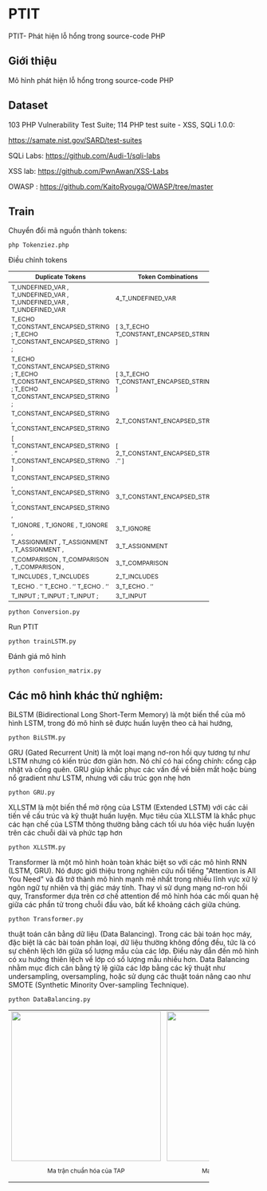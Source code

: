 # PTIT
PTIT- Phát hiện lỗ hổng trong source-code PHP
## Giới thiệu 
Mô hình phát hiện lỗ hổng trong source-code PHP 
## Dataset 
103	PHP Vulnerability Test Suite; 114	PHP test suite - XSS, SQLi 1.0.0:

https://samate.nist.gov/SARD/test-suites

SQLi Labs: https://github.com/Audi-1/sqli-labs

XSS lab:  https://github.com/PwnAwan/XSS-Labs

OWASP : https://github.com/KaitoRyouga/OWASP/tree/master


## Train

Chuyển đổi mã nguồn thành tokens:
```
php Tokenziez.php
```
Điều chỉnh tokens
<style>
  table {
    font-size: 12px;
    width: 80%;
  }
</style>

<table>
  <thead>
    <tr>
      <th>Duplicate Tokens</th>
      <th>Token Combinations</th>
    </tr>
  </thead>
  <tbody>
    <tr>
      <td>T_UNDEFINED_VAR , T_UNDEFINED_VAR , T_UNDEFINED_VAR , T_UNDEFINED_VAR</td>
      <td>4_T_UNDEFINED_VAR</td>
    </tr>
    <tr>
      <td>T_ECHO T_CONSTANT_ENCAPSED_STRING ; T_ECHO T_CONSTANT_ENCAPSED_STRING ;</td>
      <td>[ 3_T_ECHO T_CONSTANT_ENCAPSED_STRING ; ]</td>
    </tr>
    <tr>
      <td>T_ECHO T_CONSTANT_ENCAPSED_STRING ; T_ECHO T_CONSTANT_ENCAPSED_STRING ; T_ECHO T_CONSTANT_ENCAPSED_STRING ;</td>
      <td>[ 3_T_ECHO T_CONSTANT_ENCAPSED_STRING ; ]</td>
    </tr>
    <tr>
      <td>T_CONSTANT_ENCAPSED_STRING , T_CONSTANT_ENCAPSED_STRING</td>
      <td>2_T_CONSTANT_ENCAPSED_STRING</td>
    </tr>
    <tr>
      <td>[ T_CONSTANT_ENCAPSED_STRING . ” T_CONSTANT_ENCAPSED_STRING ]</td>
      <td>[ 2_T_CONSTANT_ENCAPSED_STRING .’’ ]</td>
    </tr>
    <tr>
      <td>T_CONSTANT_ENCAPSED_STRING , T_CONSTANT_ENCAPSED_STRING , T_CONSTANT_ENCAPSED_STRING ,</td>
      <td>3_T_CONSTANT_ENCAPSED_STRING</td>
    </tr>
    <tr>
      <td>T_IGNORE , T_IGNORE , T_IGNORE ,</td>
      <td>3_T_IGNORE</td>
    </tr>
    <tr>
      <td>T_ASSIGNMENT , T_ASSIGNMENT , T_ASSIGNMENT ,</td>
      <td>3_T_ASSIGNMENT</td>
    </tr>
    <tr>
      <td>T_COMPARISON , T_COMPARISON , T_COMPARISON ,</td>
      <td>3_T_COMPARISON</td>
    </tr>
    <tr>
      <td>T_INCLUDES , T_INCLUDES</td>
      <td>2_T_INCLUDES</td>
    </tr>
    <tr>
      <td>T_ECHO . ’’ T_ECHO . ’’ T_ECHO . ’’</td>
      <td>3_T_ECHO . ’’</td>
    </tr>
    <tr>
      <td>T_INPUT ; T_INPUT ; T_INPUT ;</td>
      <td>3_T_INPUT</td>
    </tr>
  </tbody>
</table>


```
python Conversion.py
```
Run PTIT
```
python trainLSTM.py
```
Đánh giá mô hình

```
python confusion_matrix.py
```
## Các mô hình khác thử nghiệm:
BiLSTM (Bidirectional Long Short-Term Memory) là một biến thể của mô hình LSTM, trong đó mô hình sẽ được huấn luyện theo cả hai hướng,
```
python BiLSTM.py
```
GRU (Gated Recurrent Unit) là một loại mạng nơ-ron hồi quy tương tự như LSTM nhưng có kiến trúc đơn giản hơn. Nó chỉ có hai cổng chính: cổng cập nhật và cổng quên. GRU giúp khắc phục các vấn đề về biến mất hoặc bùng nổ gradient như LSTM, nhưng với cấu trúc gọn nhẹ hơn
```
python GRU.py
```
XLLSTM là một biến thể mở rộng của LSTM (Extended LSTM) với các cải tiến về cấu trúc và kỹ thuật huấn luyện. Mục tiêu của XLLSTM là khắc phục các hạn chế của LSTM thông thường bằng cách tối ưu hóa việc huấn luyện trên các chuỗi dài và phức tạp hơn
```
python XLLSTM.py
```
Transformer là một mô hình hoàn toàn khác biệt so với các mô hình RNN (LSTM, GRU). Nó được giới thiệu trong nghiên cứu nổi tiếng "Attention is All You Need" và đã trở thành mô hình mạnh mẽ nhất trong nhiều lĩnh vực xử lý ngôn ngữ tự nhiên và thị giác máy tính. Thay vì sử dụng mạng nơ-ron hồi quy, Transformer dựa trên cơ chế attention để mô hình hóa các mối quan hệ giữa các phần tử trong chuỗi đầu vào, bất kể khoảng cách giữa chúng.
```
python Transformer.py
```
thuật toán cân bằng dữ liệu (Data Balancing). Trong các bài toán học máy, đặc biệt là các bài toán phân loại, dữ liệu thường không đồng đều, tức là có sự chênh lệch lớn giữa số lượng mẫu của các lớp. Điều này dẫn đến mô hình có xu hướng thiên lệch về lớp có số lượng mẫu nhiều hơn. Data Balancing nhằm mục đích cân bằng tỷ lệ giữa các lớp bằng các kỹ thuật như undersampling, oversampling, hoặc sử dụng các thuật toán nâng cao như SMOTE (Synthetic Minority Over-sampling Technique).
```
python DataBalancing.py
```
<table>
  <tr>
    <td align="center">
      <img src="https://github.com/user-attachments/assets/866e34f3-9e1c-461f-9531-3c66b5755ce2" width="300"/>
      <p>Ma trận chuẩn hóa của TAP</p>
    </td>
    <td align="center">
      <img src="https://github.com/user-attachments/assets/b98f075e-29fa-4682-ba8f-24d2743db476" width="300"/>
      <p>Ma trận chuẩn hóa của PTIT</p>
    </td>
  </tr>
</table>




